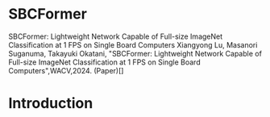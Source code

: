 # SBCFormer
SBCFormer: Lightweight Network Capable of Full-size ImageNet Classification at 1 FPS on Single Board Computers
Xiangyong Lu, Masanori Suganuma, Takayuki Okatani, "SBCFormer: Lightweight Network Capable of Full-size ImageNet Classification at 1 FPS on Single Board Computers",WACV,2024. (Paper)[]

# Introduction

